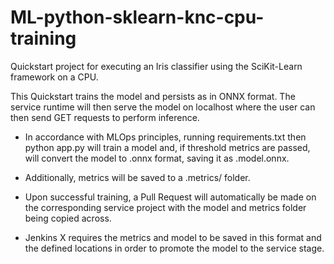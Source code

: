 # ML-python-sklearn-knc-cpu-training


Quickstart project for executing an Iris classifier using the SciKit-Learn framework on a CPU.

This Quickstart trains the model and persists as in ONNX format. The service runtime will then serve the model on localhost where the user can then send GET requests to perform inference.

* In accordance with MLOps principles, running requirements.txt then python app.py will train a model and, if threshold metrics are passed, will convert the model to .onnx format, saving it as .model.onnx.

* Additionally, metrics will be saved to a .metrics/ folder.

* Upon successful training, a Pull Request will automatically be made on the corresponding service project with the model and metrics folder being copied across.

* Jenkins X requires the metrics and model to be saved in this format and the defined locations in order to promote the model to the service stage.
